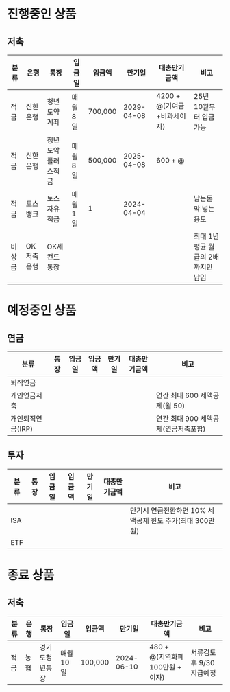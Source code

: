 # 진행중인 상품
## 저축

| 분류  | 은행     | 통장        | 입금일    | 입금액     | 만기일        | 대충만기금액                   | 비고                    |
| --- | ------ | --------- | ------ | ------- | ---------- | ------------------------ | --------------------- |
| 적금  | 신한은행   | 청년도약계좌    | 매월 8일  | 700,000 | 2029-04-08 | 4200 + @(기여금+비과세이자)      | 25년 10월부터 입금 가능       |
| 적금  | 신한은행   | 청년도약플러스적금 | 매월 8일  | 500,000 | 2025-04-08 | 600 + @                  |                       |
| 적금  | 토스뱅크   | 토스자유적금    | 매월 1일  | 1       | 2024-04-04 |                          | 남는돈 막 넣는 용도           |
| 비상금 | OK저축은행 | OK세컨드통장   |        |         |            |                          | 최대 1년 평균 월급의 2배까지만 납입 |
# 예정중인 상품
## 연금

| 분류          | 통장  | 입금일 | 입금액 | 만기일 | 대충만기금액 | 비고                     |
| ----------- | --- | --- | --- | --- | ------ | ---------------------- |
| 퇴직연금        |     |     |     |     |        |                        |
| 개인연금저축      |     |     |     |     |        | 연간 최대 600 세액공제(월 50)   |
| 개인퇴직연금(IRP) |     |     |     |     |        | 연간 최대 900 세액공제(연금저축포함) |
## 투자
| 분류  | 통장  | 입금일 | 입금액 | 만기일 | 대충만기금액 | 비고                                  |
| --- | --- | --- | --- | --- | ------ | ----------------------------------- |
| ISA |     |     |     |     |        | 만기시 연금전환하면 10% 세액공제 한도 추가(최대 300만원) |
| ETF |     |     |     |     |        |                                     |
# 종료 상품
## 저축
| 분류  | 은행  | 통장      | 입금일    | 입금액     | 만기일        | 대충만기금액                   | 비고               |
| --- | --- | ------- | ------ | ------- | ---------- | ------------------------ | ---------------- |
| 적금  | 농협  | 경기도청년통장 | 매월 10일 | 100,000 | 2024-06-10 | 480 + @(지역화폐 100만원 + 이자) | 서류검토 후 9/30 지급예정 |
